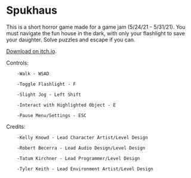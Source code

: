 # Spukhaus
This is a short horror game made for a game jam (5/24/21 - 5/31/21).
You must navigate the fun house in the dark, with only your flashlight to save your daughter. Solve puzzles and escape if you can.

[Download on itch.io](https://tatumkirchner.itch.io/spukhaus).

Controls:

        -Walk - WSAD
  
        -Toggle Flashlight - F
  
        -Slight Jog - Left Shift
  
        -Interact with Highlighted Object - E
  
        -Pause Menu/Settings - ESC        
  
Credits:

        -Kelly Knowd - Lead Character Artist/Level Design
  
        -Robert Becerra - Lead Audio Design/Level Design
  
        -Tatum Kirchner - Lead Programmer/Level Design
  
        -Tyler Keith - Lead Environment Artist/Level Design
